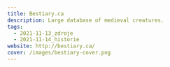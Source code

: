 ```yaml
---
title: Bestiary.ca
description: Large database of medieval creatures.
tags:
  - 2021-11-13_zdroje
  - 2021-11-14_historie
website: http://bestiary.ca/
cover: /images/bestiary-cover.png
---
```


